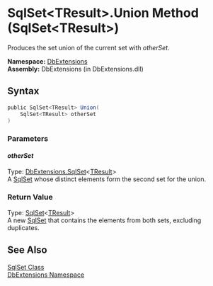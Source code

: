 SqlSet&lt;TResult>.Union Method (SqlSet&lt;TResult>)
====================================================
Produces the set union of the current set with *otherSet*.

**Namespace:** [DbExtensions][1]  
**Assembly:** DbExtensions (in DbExtensions.dll)

Syntax
------

```csharp
public SqlSet<TResult> Union(
	SqlSet<TResult> otherSet
)
```

### Parameters

#### *otherSet*
Type: [DbExtensions.SqlSet][2]&lt;[TResult][2]>  
A [SqlSet<TResult>][2] whose distinct elements form the second set for the union.

### Return Value
Type: [SqlSet][2]&lt;[TResult][2]>  
A new [SqlSet<TResult>][2] that contains the elements from both sets, excluding duplicates.

See Also
--------
[SqlSet<TResult> Class][2]  
[DbExtensions Namespace][1]  

[1]: ../README.md
[2]: README.md